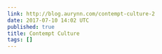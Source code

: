 ```yaml
---
link: http://blog.aurynn.com/contempt-culture-2
date: 2017-07-10 14:02 UTC
published: true
title: Contempt Culture
tags: []
---
```



